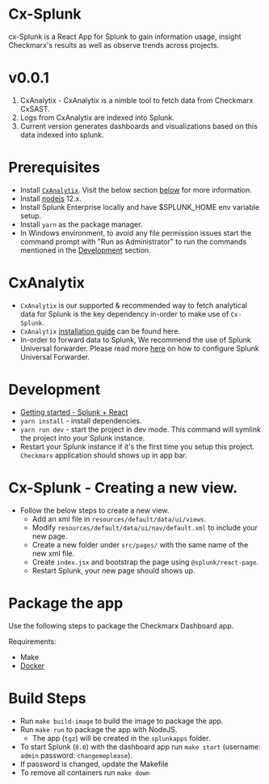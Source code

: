 # Cx-Splunk
cx-Splunk is a React App for Splunk to gain information usage, insight Checkmarx's results as well as observe trends across projects.

# v0.0.1 
1. CxAnalytix - CxAnalytix is a nimble tool to fetch data from Checkmarx CxSAST. 
2. Logs from CxAnalytix are indexed into Splunk.
3. Current version generates dashboards and visualizations based on this data indexed into splunk.

# Prerequisites
* Install [`CxAnalytix`](https://github.com/checkmarx-ts/CxAnalytix). Visit the below section [below](#CxAnalytix) for more information.
* Install [nodejs](https://nodejs.org/en/) 12.x.
* Install Splunk Enterprise locally and have $SPLUNK_HOME env variable setup.
* Install `yarn` as the package manager.
* In Windows environment, to avoid any file permission issues start the command prompt with "Run as Administrator" to run the commands mentioned in the [Development](#development) section.

# CxAnalytix
* `CxAnalytix` is our supported & recommended way to fetch analytical data for Splunk is the key dependency in-order to make use of `Cx-Splunk`.
* `CxAnalytix` [installation guide](https://github.com/checkmarx-ts/CxAnalytix/wiki/Installation) can be found here.
* In-order to forward data to Splunk, We recommend the use of Splunk Universal forwarder. Please read more [here](https://github.com/checkmarx-ts/CxAnalytix/wiki/Splunk) on how to configure Splunk Universal Forwarder.


# Development
* [Getting started - Splunk + React](https://conf.splunk.com/files/2019/slides/DEV1141.pdf)
* `yarn install` - install dependencies.
* `yarn run dev` - start the project in dev mode. This command will symlink the project into your Splunk instance. 
* Restart your Splunk instance if it's the first time you setup this project. `Checkmarx` application should shows up in app bar.


# Cx-Splunk - Creating a new view.
* Follow the below steps to create a new view.
    * Add an xml file in `resources/default/data/ui/views`.
    * Modify `resources/default/data/ui/nav/default.xml` to include your new page.
    * Create a new folder under `src/pages/` with the same name of the new xml file.
    * Create `index.jsx` and bootstrap the page using `@splunk/react-page`.
    * Restart Splunk, your new page should shows up.


# Package the app

Use the following steps to package the Checkmarx Dashboard app. 

Requirements:
* Make
* [Docker](https://docs.docker.com/install/)


# Build Steps
* Run `make build-image` to build the image to package the app.
* Run `make run` to package the app with NodeJS.
    * The app (`tgz`) will be created in the `splunkapps` folder.
* To start Splunk (`8.0`) with the dashboard app run `make start` (username: `admin` password: `changemeplease`).
* If password is changed, update the Makefile
* To remove all containers run `make down`

